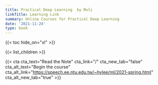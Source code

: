 ```yaml
---
title: Practical Deep Learning 	by Muli
linkTitle: Learning Link
summary: Online Courses for Practical Deep Learning  
date: '2021-11-24'
type: book
---
```



{{< toc hide_on="xl" >}}

{{< list_children >}}

{{< cta cta_text="Read the Note" cta_link="/" cta_new_tab="false" cta_alt_text="Begin the course" cta_alt_link="https://speech.ee.ntu.edu.tw/~hylee/ml/2021-spring.html" cta_alt_new_tab="true" >}}
